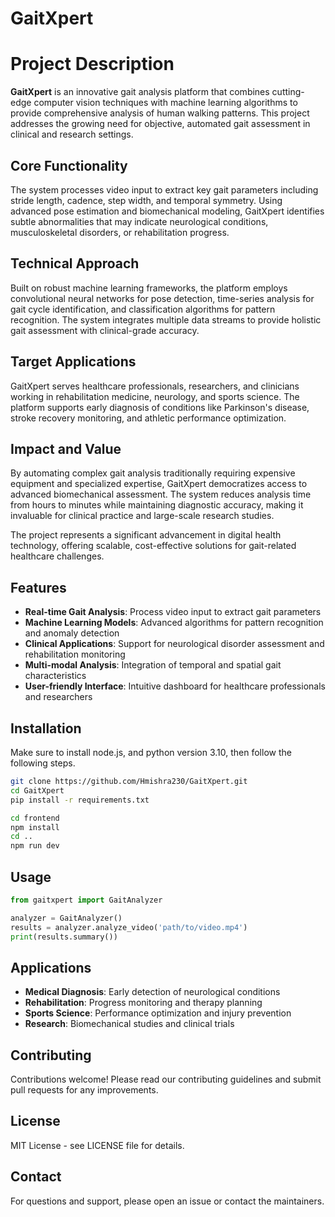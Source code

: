 # GaitXpert

# Project Description

**GaitXpert** is an innovative gait analysis platform that combines cutting-edge computer vision techniques with machine learning algorithms to provide comprehensive analysis of human walking patterns. This project addresses the growing need for objective, automated gait assessment in clinical and research settings.

## Core Functionality

The system processes video input to extract key gait parameters including stride length, cadence, step width, and temporal symmetry. Using advanced pose estimation and biomechanical modeling, GaitXpert identifies subtle abnormalities that may indicate neurological conditions, musculoskeletal disorders, or rehabilitation progress.

## Technical Approach

Built on robust machine learning frameworks, the platform employs convolutional neural networks for pose detection, time-series analysis for gait cycle identification, and classification algorithms for pattern recognition. The system integrates multiple data streams to provide holistic gait assessment with clinical-grade accuracy.

## Target Applications

GaitXpert serves healthcare professionals, researchers, and clinicians working in rehabilitation medicine, neurology, and sports science. The platform supports early diagnosis of conditions like Parkinson's disease, stroke recovery monitoring, and athletic performance optimization.

## Impact and Value

By automating complex gait analysis traditionally requiring expensive equipment and specialized expertise, GaitXpert democratizes access to advanced biomechanical assessment. The system reduces analysis time from hours to minutes while maintaining diagnostic accuracy, making it invaluable for clinical practice and large-scale research studies.

The project represents a significant advancement in digital health technology, offering scalable, cost-effective solutions for gait-related healthcare challenges.

## Features

- **Real-time Gait Analysis**: Process video input to extract gait parameters
- **Machine Learning Models**: Advanced algorithms for pattern recognition and anomaly detection
- **Clinical Applications**: Support for neurological disorder assessment and rehabilitation monitoring
- **Multi-modal Analysis**: Integration of temporal and spatial gait characteristics
- **User-friendly Interface**: Intuitive dashboard for healthcare professionals and researchers

## Installation
Make sure to install node.js, and python version 3.10, then follow the following steps.

```bash
git clone https://github.com/Hmishra230/GaitXpert.git
cd GaitXpert
pip install -r requirements.txt
```
```bash
cd frontend
npm install
cd ..
npm run dev
```

## Usage

```python
from gaitxpert import GaitAnalyzer

analyzer = GaitAnalyzer()
results = analyzer.analyze_video('path/to/video.mp4')
print(results.summary())
```

## Applications

- **Medical Diagnosis**: Early detection of neurological conditions
- **Rehabilitation**: Progress monitoring and therapy planning
- **Sports Science**: Performance optimization and injury prevention
- **Research**: Biomechanical studies and clinical trials

## Contributing

Contributions welcome! Please read our contributing guidelines and submit pull requests for any improvements.

## License

MIT License - see LICENSE file for details.

## Contact

For questions and support, please open an issue or contact the maintainers.
